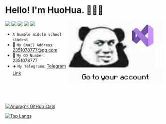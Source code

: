 # Hello! I'm HuoHua. 🥰🥰🥰
<img src="https://raw.githubusercontent.com/HuoHuas001/HuoHuas001/main/icon.png" width = "300" height = "200" alt="上号" style="display:inline-block;float:right"/>


[![](https://img.shields.io/badge/OS-Ubuntu%20Linux-33aadd?style=flat-square&logo=ubuntu&logoColor=ffffff)](https://www.archlinux.org/)
[![](https://img.shields.io/badge/Huawei-P20%20Pro-f5010c?style=flat-square&logo=huawei&logoColor=ffffff)](https://www.huawei.com/)
[![](https://img.shields.io/badge/-C++-007396?style=flat-square&logo=cplusplus&logoColor=ffffff)]()
[![](https://img.shields.io/badge/Game-Minecraft%20Bedrock-33aadd?style=flat-square&logo=minecraft&logoColor=ffffff)](https://minecraft.net/)
[![](https://img.shields.io/badge/Steam-171a21?style=flat-square&logo=steam&logoColor=ffffff)](https://steamcommunity.com/id/antzuhl)

- `A humble middle school student`
- 📧 `My Email Address`: 2351078777@qq.com
- 🐧 `My QQ Number`: 2351078777
- ✈️ `My Telegrame`: [Telegram Link](t.me/HuoHuas001)


<div style="margin-top:90px">

[![Anurag's GitHub stats](https://github-readme-stats.vercel.app/api?username=HuoHuas001&locale=cn&show_icons=true)](https://github.com/HuoHuas001)


[![Top Langs](https://github-readme-stats.vercel.app/api/top-langs/?username=HuoHuas001&locale=cn&layout=compact)](https://github.com/HuoHuas001)

</div>
